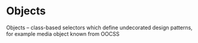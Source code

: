 # Objects

Objects – class-based selectors which define undecorated design patterns, for example media object known from OOCSS
